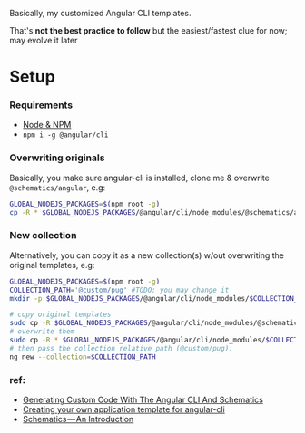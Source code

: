 Basically, my customized Angular CLI templates.

That's **not the best practice to follow** but the easiest/fastest clue for now; may evolve it later


# Setup

### Requirements

+ [Node & NPM](https://github.com/nodejs/help/wiki/Installation)
+ `npm i -g @angular/cli`

### Overwriting originals
Basically, you make sure angular-cli is installed, clone me & overwrite `@schematics/angular`, e.g:
```bash
GLOBAL_NODEJS_PACKAGES=$(npm root -g)
cp -R * $GLOBAL_NODEJS_PACKAGES/@angular/cli/node_modules/@schematics/angular
```

### New collection

Alternatively, you can copy it as a new collection(s) w/out overwriting the original templates, e.g:
```bash
GLOBAL_NODEJS_PACKAGES=$(npm root -g)
COLLECTION_PATH='@custom/pug' #TODO: you may change it
mkdir -p $GLOBAL_NODEJS_PACKAGES/@angular/cli/node_modules/$COLLECTION_PATH

# copy original templates
sudo cp -R $GLOBAL_NODEJS_PACKAGES/@angular/cli/node_modules/@schematics/angular/* $GLOBAL_NODEJS_PACKAGES/@angular/cli/node_modules/$COLLECTION_PATH
# overwrite them
sudo cp -R * $GLOBAL_NODEJS_PACKAGES/@angular/cli/node_modules/$COLLECTION_PATH
# then pass the collection relative path (@custom/pug):
ng new --collection=$COLLECTION_PATH
```

### ref:
+ [Generating Custom Code With The Angular CLI And Schematics](http://www.softwarearchitekt.at/post/2017/10/29/generating-custom-code-with-the-angular-cli-and-schematics.aspx)
+ [Creating your own application template for angular-cli](https://blog.angularindepth.com/creating-your-own-application-template-for-angular-cli-95e22319cc24)
+ [Schematics — An Introduction](https://blog.angular.io/schematics-an-introduction-dc1dfbc2a2b2)
